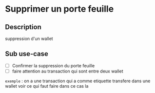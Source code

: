 # Supprimer un porte feuille

## Description
suppression d'un wallet 

## Sub use-case
- [ ] Confirmer la suppression du porte feuille
- [ ] faire attention au transaction qui sont entre deux wallet 

` exemple ` :
on a une transaction qui a comme etiquette transfere dans une wallet voir ce qui faut faire dans ce cas la 
